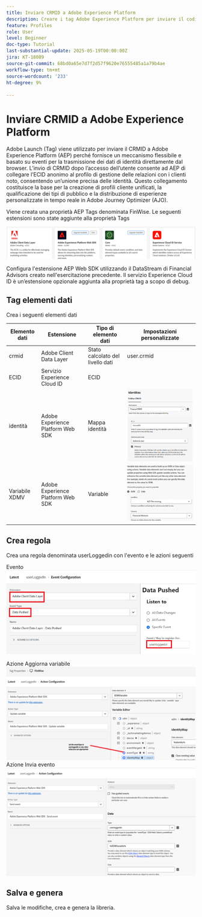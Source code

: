 ```yaml
---
title: Inviare CRMID a Adobe Experience Platform
description: Creare i tag Adobe Experience Platform per inviare il codice CRMID ricevuto dal browser a Adobe Experience Platform
feature: Profiles
role: User
level: Beginner
doc-type: Tutorial
last-substantial-update: 2025-05-19T00:00:00Z
jira: KT-18089
source-git-commit: 68bd0a65e7d7f2d57f9620e76555485a1a79b4ae
workflow-type: tm+mt
source-wordcount: '233'
ht-degree: 9%

---
```


# Inviare CRMID a Adobe Experience Platform

Adobe Launch (Tag) viene utilizzato per inviare il CRMID a Adobe Experience Platform (AEP) perché fornisce un meccanismo flessibile e basato su eventi per la trasmissione dei dati di identità direttamente dal browser. L’invio di CRMID dopo l’accesso dell’utente consente ad AEP di collegare l’ECID anonimo al profilo di gestione delle relazioni con i clienti noto, consentendo un’unione precisa delle identità. Questo collegamento costituisce la base per la creazione di profili cliente unificati, la qualificazione dei tipi di pubblico e la distribuzione di esperienze personalizzate in tempo reale in Adobe Journey Optimizer (AJO).

Viene creata una proprietà AEP Tags denominata FinWise. Le seguenti estensioni sono state aggiunte alla proprietà Tags

![tag-estensioni](assets/tags-extensions.png)

Configura l&#39;estensione AEP Web SDK utilizzando il DataStream di Financial Advisors creato nell&#39;esercitazione precedente.
Il servizio Experience Cloud ID è un’estensione opzionale aggiunta alla proprietà tag a scopo di debug.

## Tag elementi dati

Crea i seguenti elementi dati

| Elemento dati | Estensione | Tipo di elemento dati | Impostazioni personalizzate |
|--------------|-----------------------------------|---------------------------|----------------------------------------|
| crmid | Adobe Client Data Layer | Stato calcolato del livello dati | user.crmid |
| ECID | Servizio Experience Cloud ID | ECID |                                        |
| identità | Adobe Experience Platform Web SDK | Mappa identità | ![immagine](assets/identity-settings.png) |
| Variabile XDMV | Adobe Experience Platform Web SDK | Variable | ![immagine](assets/xdmvariable.png) |

## Crea regola

Crea una regola denominata userLoggedin con l&#39;evento e le azioni seguenti

Evento
![evento](assets/data-pushed-event.png)

Azione Aggiorna variabile
![aggiorna-variabile](assets/update-variable.png)
Azione Invia evento
![send-event](assets/send-event.png)

## Salva e genera

Salva le modifiche, crea e genera la libreria.

